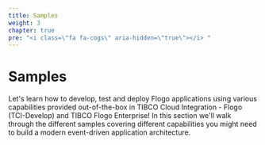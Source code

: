 ```yaml
---
title: Samples
weight: 3
chapter: true
pre: "<i class=\"fa fa-cogs\" aria-hidden=\"true\"></i> "
---
```


# Samples

Let's learn how to develop, test and deploy Flogo applications using various capabilities provided out-of-the-box in TIBCO Cloud Integration - Flogo (TCI-Develop) and TIBCO Flogo Enterprise! In this section we'll walk through the different samples covering different capabilities you might need to build a modern event-driven application architecture.
